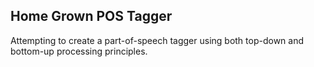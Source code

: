 ## Home Grown POS Tagger
Attempting to create a part-of-speech tagger using both top-down and bottom-up processing principles.
